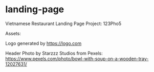 # landing-page
Vietnamese Restaurant Landing Page Project: 123Pho5



Assets:

Logo generated by https://logo.com

Header Photo by Starzzz Studios from Pexels: https://www.pexels.com/photo/bowl-with-soup-on-a-wooden-tray-12027631/